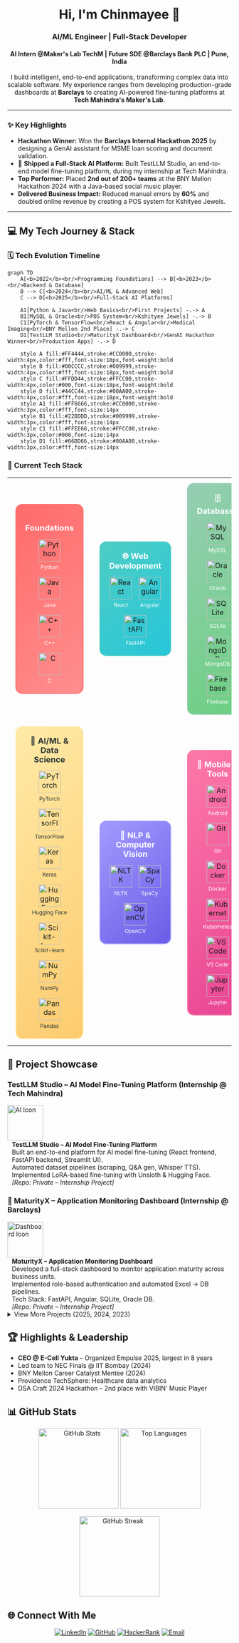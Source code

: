 <h1 align="center">Hi, I'm Chinmayee 👋</h1>
<h3 align="center">AI/ML Engineer | Full-Stack Developer</h3>
<h4 align="center">AI Intern @Maker's Lab TechM | Future SDE @Barclays Bank PLC | Pune, India</h4>
<p align="center">
  I build intelligent, end-to-end applications, transforming complex data into scalable software. My experience ranges from developing production-grade dashboards at <b>Barclays</b> to creating AI-powered fine-tuning platforms at <b>Tech Mahindra's Maker's Lab</b>.
</p>

---

### ✨ Key Highlights
- **Hackathon Winner:** Won the **Barclays Internal Hackathon 2025** by designing a GenAI assistant for MSME loan scoring and document validation.
- 🚀 **Shipped a Full-Stack AI Platform:** Built TestLLM Studio, an end-to-end model fine-tuning platform, during my internship at Tech Mahindra.
- **Top Performer:** Placed **2nd out of 200+ teams** at the BNY Mellon Hackathon 2024 with a Java-based social music player.
- **Delivered Business Impact:** Reduced manual errors by **60%** and doubled online revenue by creating a POS system for Kshityee Jewels.

---

## 💻 My Tech Journey & Stack

### 🗓️ **Tech Evolution Timeline**

```mermaid
graph TD
    A[<b>2022</b><br/>Programming Foundations] --> B[<b>2023</b><br/>Backend & Database]
    B --> C[<b>2024</b><br/>AI/ML & Advanced Web]
    C --> D[<b>2025</b><br/>Full-Stack AI Platforms]
    
    A1[Python & Java<br/>Web Basics<br/>First Projects] -.-> A
    B1[MySQL & Oracle<br/>POS System<br/>Kshityee Jewels] -.-> B
    C1[PyTorch & TensorFlow<br/>React & Angular<br/>Medical Imaging<br/>BNY Mellon 2nd Place] -.-> C
    D1[TestLLM Studio<br/>MaturityX Dashboard<br/>GenAI Hackathon Winner<br/>Production Apps] -.-> D
    
    style A fill:#FF4444,stroke:#CC0000,stroke-width:4px,color:#fff,font-size:18px,font-weight:bold
    style B fill:#00CCCC,stroke:#009999,stroke-width:4px,color:#fff,font-size:18px,font-weight:bold
    style C fill:#FFDD44,stroke:#FFCC00,stroke-width:4px,color:#000,font-size:18px,font-weight:bold
    style D fill:#44CC44,stroke:#00AA00,stroke-width:4px,color:#fff,font-size:18px,font-weight:bold
    style A1 fill:#FF6666,stroke:#CC0000,stroke-width:3px,color:#fff,font-size:14px
    style B1 fill:#22DDDD,stroke:#009999,stroke-width:3px,color:#fff,font-size:14px
    style C1 fill:#FFEE66,stroke:#FFCC00,stroke-width:3px,color:#000,font-size:14px
    style D1 fill:#66DD66,stroke:#00AA00,stroke-width:3px,color:#fff,font-size:14px
```

### 🎯 **Current Tech Stack**

<div align="center">

<table>
<tr>
<td align="center" width="300">
<div style="border: 2px solid #FF6B6B; border-radius: 15px; padding: 20px; margin: 10px; background: linear-gradient(135deg, #FF6B6B, #FF8E8E); min-height: 200px;">
<h4 style="color: white; margin: 0 0 15px 0; font-size: 18px;">️ Foundations</h4>
<div style="display: flex; flex-wrap: wrap; justify-content: center; gap: 15px;">
<div style="text-align: center;">
<img src="https://cdn.jsdelivr.net/gh/devicons/devicon/icons/python/python-original.svg" width="50" height="50" alt="Python"/>
<div style="color: white; font-size: 12px; margin-top: 5px;">Python</div>
</div>
<div style="text-align: center;">
<img src="https://cdn.jsdelivr.net/gh/devicons/devicon/icons/java/java-original.svg" width="50" height="50" alt="Java"/>
<div style="color: white; font-size: 12px; margin-top: 5px;">Java</div>
</div>
<div style="text-align: center;">
<img src="https://cdn.jsdelivr.net/gh/devicons/devicon/icons/cplusplus/cplusplus-original.svg" width="50" height="50" alt="C++"/>
<div style="color: white; font-size: 12px; margin-top: 5px;">C++</div>
</div>
<div style="text-align: center;">
<img src="https://cdn.jsdelivr.net/gh/devicons/devicon/icons/c/c-original.svg" width="50" height="50" alt="C"/>
<div style="color: white; font-size: 12px; margin-top: 5px;">C</div>
</div>
</div>
</div>
</td>

<td align="center" width="300">
<div style="border: 2px solid #4ECDC4; border-radius: 15px; padding: 20px; margin: 10px; background: linear-gradient(135deg, #4ECDC4, #26C6DA); min-height: 200px;">
<h4 style="color: white; margin: 0 0 15px 0; font-size: 18px;">🌐 Web Development</h4>
<div style="display: flex; flex-wrap: wrap; justify-content: center; gap: 15px;">
<div style="text-align: center;">
<img src="https://cdn.jsdelivr.net/gh/devicons/devicon/icons/react/react-original.svg" width="50" height="50" alt="React"/>
<div style="color: white; font-size: 12px; margin-top: 5px;">React</div>
</div>
<div style="text-align: center;">
<img src="https://cdn.jsdelivr.net/gh/devicons/devicon/icons/angular/angular-original.svg" width="50" height="50" alt="Angular"/>
<div style="color: white; font-size: 12px; margin-top: 5px;">Angular</div>
</div>
<div style="text-align: center;">
<img src="https://cdn.jsdelivr.net/gh/devicons/devicon/icons/fastapi/fastapi-original.svg" width="50" height="50" alt="FastAPI"/>
<div style="color: white; font-size: 12px; margin-top: 5px;">FastAPI</div>
</div>
</div>
</div>
</td>

<td align="center" width="300">
<div style="border: 2px solid #96CEB4; border-radius: 15px; padding: 20px; margin: 10px; background: linear-gradient(135deg, #96CEB4, #6BCF7F); min-height: 200px;">
<h4 style="color: white; margin: 0 0 15px 0; font-size: 18px;">🗄️ Databases</h4>
<div style="display: flex; flex-wrap: wrap; justify-content: center; gap: 15px;">
<div style="text-align: center;">
<img src="https://cdn.jsdelivr.net/gh/devicons/devicon/icons/mysql/mysql-original.svg" width="50" height="50" alt="MySQL"/>
<div style="color: white; font-size: 12px; margin-top: 5px;">MySQL</div>
</div>
<div style="text-align: center;">
<img src="https://cdn.jsdelivr.net/gh/devicons/devicon/icons/oracle/oracle-original.svg" width="50" height="50" alt="Oracle"/>
<div style="color: white; font-size: 12px; margin-top: 5px;">Oracle</div>
</div>
<div style="text-align: center;">
<img src="https://cdn.jsdelivr.net/gh/devicons/devicon/icons/sqlite/sqlite-original.svg" width="50" height="50" alt="SQLite"/>
<div style="color: white; font-size: 12px; margin-top: 5px;">SQLite</div>
</div>
<div style="text-align: center;">
<img src="https://cdn.jsdelivr.net/gh/devicons/devicon/icons/mongodb/mongodb-original.svg" width="50" height="50" alt="MongoDB"/>
<div style="color: white; font-size: 12px; margin-top: 5px;">MongoDB</div>
</div>
<div style="text-align: center;">
<img src="https://cdn.jsdelivr.net/gh/devicons/devicon/icons/firebase/firebase-original.svg" width="50" height="50" alt="Firebase"/>
<div style="color: white; font-size: 12px; margin-top: 5px;">Firebase</div>
</div>
</div>
</div>
</td>
</tr>

<tr>
<td align="center" width="300">
<div style="border: 2px solid #FFEAA7; border-radius: 15px; padding: 20px; margin: 10px; background: linear-gradient(135deg, #FFEAA7, #FDCB6E); min-height: 200px;">
<h4 style="color: #2D3436; margin: 0 0 15px 0; font-size: 18px;">🤖 AI/ML & Data Science</h4>
<div style="display: flex; flex-wrap: wrap; justify-content: center; gap: 15px;">
<div style="text-align: center;">
<img src="https://cdn.jsdelivr.net/gh/devicons/devicon/icons/pytorch/pytorch-original.svg" width="50" height="50" alt="PyTorch"/>
<div style="color: #2D3436; font-size: 12px; margin-top: 5px;">PyTorch</div>
</div>
<div style="text-align: center;">
<img src="https://cdn.jsdelivr.net/gh/devicons/devicon/icons/tensorflow/tensorflow-original.svg" width="50" height="50" alt="TensorFlow"/>
<div style="color: #2D3436; font-size: 12px; margin-top: 5px;">TensorFlow</div>
</div>
<div style="text-align: center;">
<img src="https://cdn.jsdelivr.net/gh/devicons/devicon/icons/keras/keras-original.svg" width="50" height="50" alt="Keras"/>
<div style="color: #2D3436; font-size: 12px; margin-top: 5px;">Keras</div>
</div>
<div style="text-align: center;">
<img src="https://img.shields.io/badge/Hugging%20Face-FF6B6B?style=for-the-badge&logo=huggingface&logoColor=white" width="50" height="50" alt="Hugging Face"/>
<div style="color: #2D3436; font-size: 12px; margin-top: 5px;">Hugging Face</div>
</div>
<div style="text-align: center;">
<img src="https://img.shields.io/badge/scikit--learn-F7931E?style=for-the-badge&logo=scikit-learn&logoColor=white" width="50" height="50" alt="Scikit-learn"/>
<div style="color: #2D3436; font-size: 12px; margin-top: 5px;">Scikit-learn</div>
</div>
<div style="text-align: center;">
<img src="https://cdn.jsdelivr.net/gh/devicons/devicon/icons/numpy/numpy-original.svg" width="50" height="50" alt="NumPy"/>
<div style="color: #2D3436; font-size: 12px; margin-top: 5px;">NumPy</div>
</div>
<div style="text-align: center;">
<img src="https://cdn.jsdelivr.net/gh/devicons/devicon/icons/pandas/pandas-original.svg" width="50" height="50" alt="Pandas"/>
<div style="color: #2D3436; font-size: 12px; margin-top: 5px;">Pandas</div>
</div>
</div>
</div>
</td>

<td align="center" width="300">
<div style="border: 2px solid #A29BFE; border-radius: 15px; padding: 20px; margin: 10px; background: linear-gradient(135deg, #A29BFE, #6C5CE7); min-height: 200px;">
<h4 style="color: white; margin: 0 0 15px 0; font-size: 18px;">🧠 NLP & Computer Vision</h4>
<div style="display: flex; flex-wrap: wrap; justify-content: center; gap: 15px;">
<div style="text-align: center;">
<img src="https://img.shields.io/badge/NLTK-FF6B6B?style=for-the-badge&logo=nltk&logoColor=white" width="50" height="50" alt="NLTK"/>
<div style="color: white; font-size: 12px; margin-top: 5px;">NLTK</div>
</div>
<div style="text-align: center;">
<img src="https://img.shields.io/badge/SpaCy-09A3D5?style=for-the-badge&logo=spacy&logoColor=white" width="50" height="50" alt="SpaCy"/>
<div style="color: white; font-size: 12px; margin-top: 5px;">SpaCy</div>
</div>
<div style="text-align: center;">
<img src="https://cdn.jsdelivr.net/gh/devicons/devicon/icons/opencv/opencv-original.svg" width="50" height="50" alt="OpenCV"/>
<div style="color: white; font-size: 12px; margin-top: 5px;">OpenCV</div>
</div>
</div>
</div>
</td>

<td align="center" width="300">
<div style="border: 2px solid #FD79A8; border-radius: 15px; padding: 20px; margin: 10px; background: linear-gradient(135deg, #FD79A8, #E84393); min-height: 200px;">
<h4 style="color: white; margin: 0 0 15px 0; font-size: 18px;">📱 Mobile & Tools</h4>
<div style="display: flex; flex-wrap: wrap; justify-content: center; gap: 15px;">
<div style="text-align: center;">
<img src="https://cdn.jsdelivr.net/gh/devicons/devicon/icons/android/android-original.svg" width="50" height="50" alt="Android"/>
<div style="color: white; font-size: 12px; margin-top: 5px;">Android</div>
</div>
<div style="text-align: center;">
<img src="https://cdn.jsdelivr.net/gh/devicons/devicon/icons/git/git-original.svg" width="50" height="50" alt="Git"/>
<div style="color: white; font-size: 12px; margin-top: 5px;">Git</div>
</div>
<div style="text-align: center;">
<img src="https://cdn.jsdelivr.net/gh/devicons/devicon/icons/docker/docker-original.svg" width="50" height="50" alt="Docker"/>
<div style="color: white; font-size: 12px; margin-top: 5px;">Docker</div>
</div>
<div style="text-align: center;">
<img src="https://cdn.jsdelivr.net/gh/devicons/devicon/icons/kubernetes/kubernetes-original.svg" width="50" height="50" alt="Kubernetes"/>
<div style="color: white; font-size: 12px; margin-top: 5px;">Kubernetes</div>
</div>
<div style="text-align: center;">
<img src="https://cdn.jsdelivr.net/gh/devicons/devicon/icons/vscode/vscode-original.svg" width="50" height="50" alt="VS Code"/>
<div style="color: white; font-size: 12px; margin-top: 5px;">VS Code</div>
</div>
<div style="text-align: center;">
<img src="https://cdn.jsdelivr.net/gh/devicons/devicon/icons/jupyter/jupyter-original.svg" width="50" height="50" alt="Jupyter"/>
<div style="color: white; font-size: 12px; margin-top: 5px;">Jupyter</div>
</div>
</div>
</div>
</td>
</tr>
</table>

</div>

## 🚀 Project Showcase

### TestLLM Studio – AI Model Fine-Tuning Platform (Internship @ Tech Mahindra)

<div align="left">
  <img src="https://img.icons8.com/ios/452/artificial-intelligence.png" width="80" alt="AI Icon"/>
  <div style="display: inline-block; margin-left: 10px; vertical-align: top;">
    <strong>TestLLM Studio – AI Model Fine-Tuning Platform</strong><br/>
    Built an end-to-end platform for AI model fine-tuning (React frontend, FastAPI backend, Streamlit UI).<br/>
    Automated dataset pipelines (scraping, Q&A gen, Whisper TTS).<br/>
    Implemented LoRA-based fine-tuning with Unsloth & Hugging Face.<br/>
    <em>[Repo: Private – Internship Project]</em>
  </div>
</div>

<div style="clear: both;"></div>

### 📌 MaturityX – Application Monitoring Dashboard (Internship @ Barclays)

<div align="left">
  <img src="https://img.icons8.com/ios/452/combo-chart.png" width="80" alt="Dashboard Icon"/>
  <div style="display: inline-block; margin-left: 10px; vertical-align: top;">
    <strong>MaturityX – Application Monitoring Dashboard</strong><br/>
    Developed a full-stack dashboard to monitor application maturity across business units.<br/>
    Implemented role-based authentication and automated Excel → DB pipelines.<br/>
    Tech Stack: FastAPI, Angular, SQLite, Oracle DB.<br/>
    <em>[Repo: Private – Internship Project]</em>
  </div>
</div>

<div style="clear: both;"></div>

<details>
<summary> View More Projects (2025, 2024, 2023)</summary>

### 2025

<details>
<summary>💳 MSME GenAI Assistant Ascend (Barclays Hackathon – Winner)</summary>

<img src="https://img.icons8.com/ios/452/idea.png" width="80" alt="Idea Icon"/>

Designed a GenAI solution for MSMEs (loan scoring, finance strategy, document validation).

Won Barclays Internal Hackathon 2025.

[Hackathon Project]

</details>

<details>
<summary>🌐 Empulse 2025 – E-Cell Yukta Website</summary>

<img src="https://img.icons8.com/ios/452/domain.png" width="80" alt="Website Icon"/>

Designed and deployed the official website for Empulse 2025, the biggest E-Cell Yukta event.

Improved outreach and collaborations across multiple colleges.

[View Repo](https://github.com/chinmayee-s-r/empulse-2025)

</details>

### 📌 2024

<details>
<summary>📰 Fake News Detection & Bias Analysis</summary>

<img src="https://img.icons8.com/ios/452/news.png" width="80" alt="News Icon"/>

Achieved 99% accuracy in fake news detection (TF-IDF + Logistic Regression).

Analyzed 17K+ BBC articles for political bias.

[View Repo](https://github.com/chinmayee-s-r/fake-news-detection)

</details>

<details>
<summary> Medical Imaging & Diagnosis</summary>

<img src="https://img.icons8.com/ios/452/mri.png" width="80" alt="Medical Icon"/>

Built CNNs achieving 95% accuracy for classification.

Detected fractures (93.65%) & brain tumors (85.17%).

Streamlit-based UI for real-time diagnosis.

[View Repo](https://github.com/chinmayee-s-r/medical-imaging)

</details>

<details>
<summary> Vision Enhancement for Driverless Cars (CAP)</summary>

<img src="https://img.icons8.com/ios/452/tesla-model-x.png" width="80" alt="Car Icon"/>

Enhanced visibility by 90% in hazy conditions using Color Attenuation Prior.

Improved lane & obstacle recognition for real-time navigation.

[View Repo](https://github.com/chinmayee-s-r/vision-enhancement)

</details>

<details>
<summary>🎵 VIBIN' Music Player (BNY Mellon Hackathon – 2nd Place)</summary>

<img src="https://img.icons8.com/ios/452/music.png" width="80" alt="Music Icon"/>

Built a Java-based music player with social features (Friendship Meter, Music Match).

Ranked 2nd out of 200+ teams at BNY Mellon Hackathon 2024.

[View Repo](https://github.com/chinmayee-s-r/vibin-music-player)

</details>

<details>
<summary>👵 Sahara: Elder Care & Safety App</summary>

<img src="https://img.icons8.com/ios/452/nurse-female.png" width="80" alt="Elder Care Icon"/>

Android + Firebase app with SOS alerts and secure medical record storage.

[View Repo](https://github.com/chinmayee-s-r/sahara-elder-care)

</details>

### 2023

<details>
<summary>🛒 POS & Resource Management System (Internship @ Kshityee Jewels)</summary>

<img src="https://img.icons8.com/ios/452/pos-terminal.png" width="80" alt="POS Icon"/>

Created POS system for 150+ SKUs (Java + MySQL).

Doubled online revenue & reduced manual errors by 60%.

[View Repo](https://github.com/chinmayee-s-r/pos-system)

</details>

<details>
<summary>🛍️ Electronics Store DBMS Project</summary>

<img src="https://img.icons8.com/ios/452/shopping-cart.png" width="80" alt="Shopping Icon"/>

Developed a database system for electronic store management.

Tech: MySQL, JDBC.

[View Repo](https://github.com/chinmayee-s-r/electronics-store-dbms)

</details>

</details>

## 🏆 Highlights & Leadership

- **CEO @ E-Cell Yukta** – Organized Empulse 2025, largest in 8 years
- Led team to NEC Finals @ IIT Bombay (2024)
- BNY Mellon Career Catalyst Mentee (2024)
- Providence TechSphere: Healthcare data analytics
- DSA Craft 2024 Hackathon – 2nd place with VIBIN' Music Player

## 📊 GitHub Stats

<p align="center">
<img src="https://github-readme-stats.vercel.app/api?username=chinmayee-s-r&show_icons=true&theme=radical" height="180" alt="GitHub Stats"/>
<img src="https://github-readme-stats.vercel.app/api/top-langs/?username=chinmayee-s-r&layout=compact&theme=radical" height="180" alt="Top Languages"/>
</p>

<p align="center">
<img src="https://github-readme-streak-stats.herokuapp.com/?user=chinmayee-s-r&theme=radical" height="180" alt="GitHub Streak"/>
</p>

## 🌐 Connect With Me

<p align="center">
<a href="https://linkedin.com/in/chinmayee-randive" target="_blank"><img src="https://img.shields.io/badge/LinkedIn-0077B5?style=for-the-badge&logo=linkedin&logoColor=white" alt="LinkedIn"/></a>
<a href="https://github.com/chinmayee-s-r" target="_blank"><img src="https://img.shields.io/badge/GitHub-100000?style=for-the-badge&logo=github&logoColor=white" alt="GitHub"/></a>
<a href="https://www.hackerrank.com/chinmayeer" target="_blank"><img src="https://img.shields.io/badge/HackerRank-2EC866?style=for-the-badge&logo=HackerRank&logoColor=white" alt="HackerRank"/></a>
<a href="mailto:chinmayee.randive.official@gmail.com"><img src="https://img.shields.io/badge/Email-D14836?style=for-the-badge&logo=gmail&logoColor=white" alt="Email"/></a>
</p>
